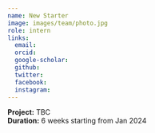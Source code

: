 ```yaml
---
name: New Starter
image: images/team/photo.jpg
role: intern
links:
  email:
  orcid:
  google-scholar:
  github:
  twitter:
  facebook:
  instagram: 
---
```


<strong>Project:</strong> TBC 
<br>
<strong>Duration:</strong> 6 weeks starting from Jan 2024
